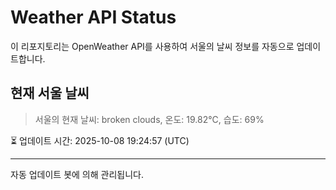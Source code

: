 
# Weather API Status

이 리포지토리는 OpenWeather API를 사용하여 서울의 날씨 정보를 자동으로 업데이트합니다.

## 현재 서울 날씨
> 서울의 현재 날씨: broken clouds, 온도: 19.82°C, 습도: 69%

⏳ 업데이트 시간: 2025-10-08 19:24:57 (UTC)

---
자동 업데이트 봇에 의해 관리됩니다.

